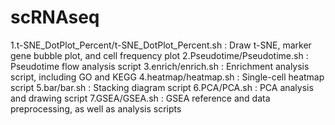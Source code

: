 # scRNAseq
1.t-SNE_DotPlot_Percent/t-SNE_DotPlot_Percent.sh : Draw t-SNE, marker gene bubble plot, and cell frequency plot
2.Pseudotime/Pseudotime.sh : Pseudotime flow analysis script
3.enrich/enrich.sh : Enrichment analysis script, including GO and KEGG
4.heatmap/heatmap.sh : Single-cell heatmap script
5.bar/bar.sh : Stacking diagram script
6.PCA/PCA.sh : PCA analysis and drawing script
7.GSEA/GSEA.sh : GSEA reference and data preprocessing, as well as analysis scripts
